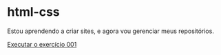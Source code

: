 # html-css
 

Estou aprendendo a criar sites, e agora vou gerenciar meus repositórios.

<a href='https://leobataglia.github.io/html-cssleo/Exerc%C3%ADcios/ex001/index.html'>Executar o exercício 001</a>